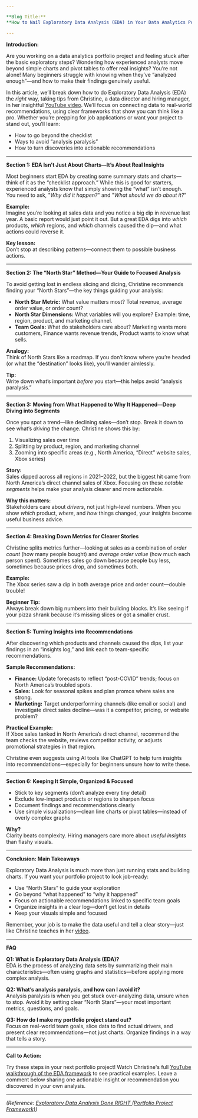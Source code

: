 ```yaml
---

**Blog Title:**  
**How to Nail Exploratory Data Analysis (EDA) in Your Data Analytics Portfolio: Moving Beyond Basic Charts**

---
```


**Introduction:**

Are you working on a data analytics portfolio project and feeling stuck after the basic exploratory steps? Wondering how experienced analysts move beyond simple charts and pivot tables to offer real insights? You’re not alone! Many beginners struggle with knowing when they’ve “analyzed enough”—and how to make their findings genuinely useful.

In this article, we’ll break down how to do Exploratory Data Analysis (EDA) the *right* way, taking tips from Christine, a data director and hiring manager, in her insightful [YouTube video](https://www.youtube.com/watch?v=VoPtfDoPBpU). We’ll focus on connecting data to real-world recommendations, using clear frameworks that show you can think like a pro. Whether you’re prepping for job applications or want your project to stand out, you’ll learn:

- How to go beyond the checklist
- Ways to avoid “analysis paralysis”
- How to turn discoveries into actionable recommendations

---

**Section 1: EDA Isn’t Just About Charts—It’s About Real Insights**

Most beginners start EDA by creating some summary stats and charts—think of it as the “checklist approach.” While this is good for starters, experienced analysts know that simply showing the “what” isn’t enough. You need to ask, "*Why did it happen?*" and "*What should we do about it?*"

**Example:**  
Imagine you’re looking at sales data and you notice a big dip in revenue last year. A basic report would just point it out. But a great EDA digs into *which* products, *which* regions, and *which* channels caused the dip—and what actions could reverse it.

**Key lesson:**  
Don’t stop at describing patterns—connect them to possible business actions.

---

**Section 2: The “North Star” Method—Your Guide to Focused Analysis**

To avoid getting lost in endless slicing and dicing, Christine recommends finding your “North Stars”—the key things guiding your analysis:

- **North Star Metric:** What value matters most? Total revenue, average order value, or order count?
- **North Star Dimensions:** What variables will you explore? Example: time, region, product, and marketing channel.
- **Team Goals:** What do stakeholders care about? Marketing wants more customers, Finance wants revenue trends, Product wants to know what sells.

**Analogy:**  
Think of North Stars like a roadmap. If you don’t know where you’re headed (or what the “destination” looks like), you’ll wander aimlessly.

**Tip:**  
Write down what’s important *before* you start—this helps avoid “analysis paralysis.”

---

**Section 3: Moving from What Happened to Why It Happened—Deep Diving into Segments**

Once you spot a trend—like declining sales—don’t stop. Break it down to see what’s *driving* the change. Christine shows this by:

1. Visualizing sales over time
2. Splitting by product, region, and marketing channel
3. Zooming into specific areas (e.g., North America, “Direct” website sales, Xbox series)

**Story:**  
Sales dipped across all regions in 2021–2022, but the biggest hit came from North America’s direct channel sales of Xbox. Focusing on these *notable segments* helps make your analysis clearer and more actionable.

**Why this matters:**  
Stakeholders care about *drivers*, not just high-level numbers. When you show *which* product, *where*, and *how* things changed, your insights become useful business advice.

---

**Section 4: Breaking Down Metrics for Clearer Stories**

Christine splits metrics further—looking at sales as a combination of *order count* (how many people bought) and *average order value* (how much each person spent). Sometimes sales go down because people buy less, sometimes because prices drop, and sometimes both.

**Example:**  
The Xbox series saw a dip in both average price and order count—double trouble!

**Beginner Tip:**  
Always break down big numbers into their building blocks. It’s like seeing if your pizza shrank because it’s missing slices or got a smaller crust.

---

**Section 5: Turning Insights into Recommendations**

After discovering which products and channels caused the dips, list your findings in an “insights log,” and link each to team-specific recommendations.

**Sample Recommendations:**

- **Finance:** Update forecasts to reflect “post-COVID” trends; focus on North America’s troubled spots.
- **Sales:** Look for seasonal spikes and plan promos where sales are strong.
- **Marketing:** Target underperforming channels (like email or social) and investigate direct sales decline—was it a competitor, pricing, or website problem?

**Practical Example:**  
If Xbox sales tanked in North America’s direct channel, recommend the team checks the website, reviews competitor activity, or adjusts promotional strategies in that region.

Christine even suggests using AI tools like ChatGPT to help turn insights into recommendations—especially for beginners unsure how to write these.

---

**Section 6: Keeping It Simple, Organized & Focused**

- Stick to key segments (don’t analyze every tiny detail)
- Exclude low-impact products or regions to sharpen focus
- Document findings and recommendations clearly
- Use simple visualizations—clean line charts or pivot tables—instead of overly complex graphs

**Why?**  
Clarity beats complexity. Hiring managers care more about *useful insights* than flashy visuals.

---

**Conclusion: Main Takeaways**

Exploratory Data Analysis is much more than just running stats and building charts. If you want your portfolio project to look job-ready:

- Use “North Stars” to guide your exploration
- Go beyond “what happened” to “why it happened”
- Focus on actionable recommendations linked to specific team goals
- Organize insights in a clear log—don’t get lost in details
- Keep your visuals simple and focused

Remember, your job is to make the data useful and tell a clear story—just like Christine teaches in her [video](https://www.youtube.com/watch?v=VoPtfDoPBpU).

---

**FAQ**

**Q1: What is Exploratory Data Analysis (EDA)?**  
EDA is the process of analyzing data sets by summarizing their main characteristics—often using graphs and statistics—before applying more complex analysis.

**Q2: What’s analysis paralysis, and how can I avoid it?**  
Analysis paralysis is when you get stuck over-analyzing data, unsure when to stop. Avoid it by setting clear “North Stars”—your most important metrics, questions, and goals.

**Q3: How do I make my portfolio project stand out?**  
Focus on real-world team goals, slice data to find actual drivers, and present clear recommendations—not just charts. Organize findings in a way that tells a story.

---

**Call to Action:**

Try these steps in your next portfolio project! Watch Christine's full [YouTube walkthrough of the EDA framework](https://www.youtube.com/watch?v=VoPtfDoPBpU) to see practical examples. Leave a comment below sharing one actionable insight or recommendation you discovered in your own analysis.

---

*(Reference: [Exploratory Data Analysis Done RIGHT (Portfolio Project Framework)](https://www.youtube.com/watch?v=VoPtfDoPBpU))*